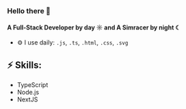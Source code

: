 ### Hello there 👋

#### A Full-Stack Developer by day ☼ and A Simracer by night ☾

- ⚙️ I use daily: `.js`, `.ts`, `.html`, `.css`, `.svg`

## ⚡ Skills:
- TypeScript
- Node.js
- NextJS
